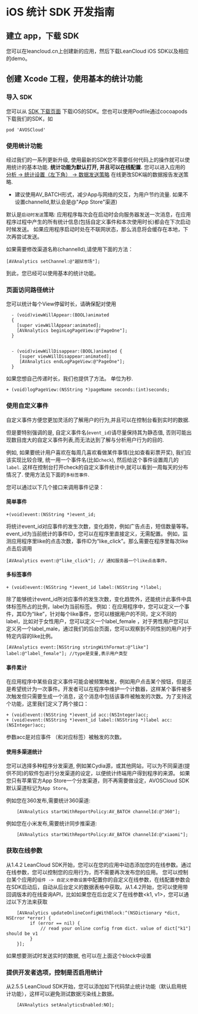 # iOS 统计 SDK 开发指南

## 建立 app，下载 SDK

您可以在leancloud.cn上创建新的应用，然后下载LeanCloud iOS SDK以及相应的demo。


## 创建 Xcode 工程，使用基本的统计功能


### 导入 SDK

您可以从 [SDK 下载页面](https://leancloud.cn/docs/sdk_down.html) 下载iOS的SDK。您也可以使用Podfile通过cocoapods下载我们的SDK，如

```
pod 'AVOSCloud'
```

### 使用统计功能

经过我们的一系列更新升级, 使用最新的SDK您不需要任何代码上的操作就可以使用统计的基本功能.
**统计功能为默认打开, 并且可以在线配置.** 您可以进入应用的 [分析 -> 统计设置（左下角） -> 数据发送策略](/stat.html?appid={{appid}}#/statconfig/trans_strategoy) 在线更改SDK端的数据报告发送策略.

* 建议使用AV_BATCH形式，减少App与网络的交互，为用户节约流量. 如果不设置channelId,默认会是@"App Store"渠道)


默认是`启动时发送`策略: 应用程序每次会在启动时会向服务器发送一次消息，在应用程序过程中产生的所有统计信息(包括自定义事件和本次使用时长)都会在下次启动时候发送。 如果应用程序启动时处在不联网状态，那么消息将会缓存在本地，下次再尝试发送。

如果需要修改渠道名称(channelId),请使用下面的方法：

```
[AVAnalytics setChannel:@"越狱市场"];
```


到此，您已经可以使用基本的统计功能。

###  页面访问路径统计

您可以统计每个View停留时长，请确保配对使用

```
  - (void)viewWillAppear:(BOOL)animated
  {
  	[super viewWillAppear:animated];
    [AVAnalytics beginLogPageView:@"PageOne"];
  }


  - (void)viewWillDisappear:(BOOL)animated {
     [super viewWillDisappear:animated];
     [AVAnalytics endLogPageView:@"PageOne"];
  }

```

如果您想自己传递时长，我们也提供了方法。 单位为秒.

```
+ (void)logPageView:(NSString *)pageName seconds:(int)seconds;
```


### 使用自定义事件
自定义事件方便您更加灵活的了解用户的行为,并且可以在控制台看到实时的数据.

但是要特别强调的是, 自定义事件名(`event_id`)请尽量保持其为静态值, 否则可能出现数目庞大的自定义事件列表,而无法达到了解与分析用户行为的目的.

例如, 如果要统计用户喜欢在每周几喜欢看做某件事情(比如查看彩票开奖), 我们应该实现比较合理, 统一用一个事件名(比如`check`), 然后给这个事件设置周几的`label`. 这样在控制台打开check的自定义事件统计中,就可以看到一周每天的分布情况了. 使用方法见下面的`多标签事件`.


您可以通过以下几个接口来调用事件记录：

#### 简单事件

```
+(void)event:(NSString *)event_id;
```

将统计event_id对应事件的发生次数，变化趋势，例如广告点击，短信数量等等。event_id为当前统计的事件ID，您可以在程序里直接定义，无需配置。
例如，监测应用程序里like的点击次数，事件ID为“like_click”。那么需要在程序里每次like点击后调用
```
[AVAnalytics event:@"like_click"]; // 通知服务器一个like点击事件。
```


#### 多标签事件

```
+ (void)event:(NSString *)event_id label:(NSString *)label;
```


除了能够统计event_id所对应事件的发生次数，变化趋势外，还能统计此事件中具体标签所占的比例，label为当前标签。
例如：在应用程序中，您可以定义一个事件，其ID为“like”，针对每个like事件，您可以根据用户的不同，定义不同的label，比如对于女性用户，您可以定义一个label_female ，对于男性用户您可以定义另一个label_male，通过我们的后台页面，您可以观察到不同性别的用户对于特定内容的like比例。

```
[AVAnalytics event:[NSString stringWithFormat:@"like"] label:@"label_female"]; //type是变量,表示用户类型
```


####  事件累计

在应用程序中某些自定义事件可能会被频繁触发，例如用户点击某个按钮，但是还是希望统计为一次事件。开发者可以在程序中维护一个计数器，这样某个事件被多次触发但只需要生成一个消息，这个消息中包括该事件被触发的次数。为了支持这个功能，这里我们定义了两个接口：

```
+ (void)event:(NSString *)event_id acc:(NSInteger)acc;
+ (void)event:(NSString *)event_id label:(NSString *)label acc:(NSInteger)acc;
```

参数acc是对应事件 （和对应标签）被触发的次数。


#### 使用多渠道统计

您可以选择多种程序分发渠道, 例如某Cydia源，或其他网站，可以为不同渠道(提供不同)的软件包进行分发渠道的设定，以便统计终端用户得到程序的来源。 如果您只有苹果官方App Store一个分发渠道，则不再需要做设定，AVOSCloud SDK默认渠道标记为`App Store`。

例如您在360发布,需要统计360渠道:
```
    [AVAnalytics startWithReportPolicy:AV_BATCH channelId:@"360"];
```

例如您在小米发布,需要统计同步推渠道:
```
    [AVAnalytics startWithReportPolicy:AV_BATCH channelId:@"xiaomi"];
```

### 获取在线参数

从1.4.2 LeanCloud SDK开始，您可以在您的应用中动态添加您的在线参数。通过在线参数，您可以控制您的应用行为，而不需要再次发布您的应用。 您可以控制台某个应用的`组件 -> 自定义参数设置`中配置你的自定义在线参数，在线配置参数会在SDK启动后，自动从后台定义的数据表格中获取。从1.4.2开始，您可以使用带回调版本的在线查询API，比如如果您在后台定义了在线参数<k1, v1>，您可以通过以下方法来获取

```
    [AVAnalytics updateOnlineConfigWithBlock:^(NSDictionary *dict, NSError *error) {
         if (error == nil) {
             // read your online config from dict. value of dict["k1"] should be v1
         }
    }];
```

如果想要测试时发送实时的数据, 也可以在上面这个block中设置

### 提供开发者选项，控制是否启用统计

从2.5.5 LeanCloud SDK开始，您可以添加如下代码禁止统计功能（默认启用统计功能），这样可以避免测试数据污染线上数据。

```
	[AVAnalytics setAnalyticsEnabled:NO];
```

